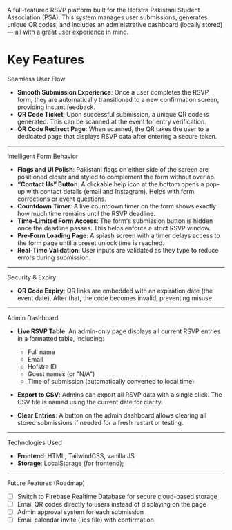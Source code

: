 

A full-featured RSVP platform built for the Hofstra Pakistani Student Association (PSA). This system manages user submissions, generates unique QR codes, and includes an administrative dashboard (locally stored) — all with a great user experience in mind.

# Key Features

Seamless User Flow

- **Smooth Submission Experience**: Once a user completes the RSVP form, they are automatically transitioned to a new confirmation screen, providing instant feedback.
- **QR Code Ticket**: Upon successful submission, a unique QR code is generated. This can be scanned at the event for entry verification.
- **QR Code Redirect Page**: When scanned, the QR takes the user to a dedicated page that displays RSVP data after entering a secure token.

--------------------------------------------------------------------------------

Intelligent Form Behavior

- **Flags and UI Polish**: Pakistani flags on either side of the screen are positioned closer and styled to complement the form without overlap.
- **“Contact Us” Button**: A clickable help icon at the bottom opens a pop-up with contact details (email and Instagram). Helps with form corrections or event questions.
- **Countdown Timer**: A live countdown timer on the form shows exactly how much time remains until the RSVP deadline.
- **Time-Limited Form Access**: The form's submission button is hidden once the deadline passes. This helps enforce a strict RSVP window.
- **Pre-Form Loading Page**: A splash screen with a timer delays access to the form page until a preset unlock time is reached.
- **Real-Time Validation**: User inputs are validated as they type to reduce errors during submission.

--------------------------------------------------------------------------------

Security & Expiry

- **QR Code Expiry**: QR links are embedded with an expiration date (the event date). After that, the code becomes invalid, preventing misuse.

--------------------------------------------------------------------------------

Admin Dashboard

- **Live RSVP Table**: An admin-only page displays all current RSVP entries in a formatted table, including:
  - Full name
  - Email
  - Hofstra ID
  - Guest names (or "N/A")
  - Time of submission (automatically converted to local time)

- **Export to CSV**: Admins can export all RSVP data with a single click. The CSV file is named using the current date for clarity.
- **Clear Entries**: A button on the admin dashboard allows clearing all stored submissions if needed for a fresh restart or testing.

--------------------------------------------------------------------------------

Technologies Used

- **Frontend**: HTML, TailwindCSS, vanilla JS
- **Storage**: LocalStorage (for frontend);

--------------------------------------------------------------------------------

Future Features (Roadmap)

- [ ] Switch to Firebase Realtime Database for secure cloud-based storage  
- [ ] Email QR codes directly to users instead of displaying on the page  
- [ ] Admin approval system for each submission  
- [ ] Email calendar invite (.ics file) with confirmation  